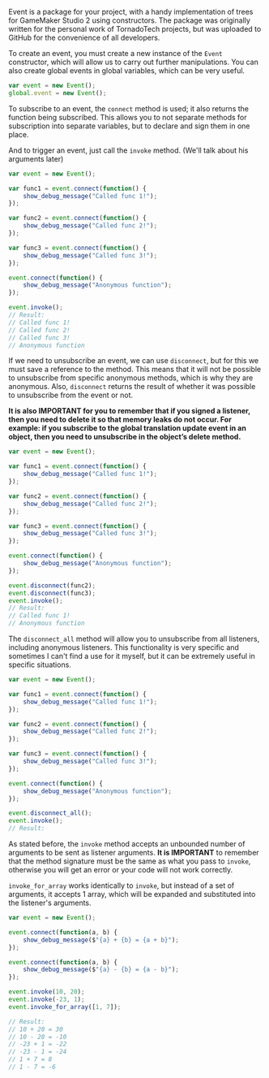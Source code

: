 Event is a package for your project, with a handy implementation of trees for GameMaker Studio 2 using constructors.
The package was originally written for the personal work of TornadoTech projects, but was uploaded to GitHub for the convenience of all developers.

To create an event, you must create a new instance of the ``Event`` constructor,
which will allow us to carry out further manipulations.
You can also create global events in global variables, which can be very useful.
```js
var event = new Event();
global.event = new Event();
```

To subscribe to an event, the ``connect`` method is used; it also returns the function being subscribed.
This allows you to not separate methods for subscription into separate variables,
but to declare and sign them in one place.

And to trigger an event, just call the ``invoke`` method. (We'll talk about his arguments later)
```js
var event = new Event();

var func1 = event.connect(function() {
	show_debug_message("Called func 1!");
});

var func2 = event.connect(function() {
	show_debug_message("Called func 2!");
});

var func3 = event.connect(function() {
	show_debug_message("Called func 3!");
});

event.connect(function() {
	show_debug_message("Anonymous function");
});

event.invoke();
// Result:
// Called func 1!
// Called func 2!
// Called func 3!
// Anonymous function
```

If we need to unsubscribe an event, we can use ``disconnect``, but for this we must save a reference to the method.
This means that it will not be possible to unsubscribe from specific anonymous methods,
which is why they are anonymous.
Also, ``disconnect`` returns the result of whether it was possible to unsubscribe from the event or not.

**It is also IMPORTANT for you to remember that if you signed a listener,
then you need to delete it so that memory leaks do not occur.
For example: if you subscribe to the global translation update event in an object,
then you need to unsubscribe in the object’s delete method.**
```js
var event = new Event();

var func1 = event.connect(function() {
	show_debug_message("Called func 1!");
});

var func2 = event.connect(function() {
	show_debug_message("Called func 2!");
});

var func3 = event.connect(function() {
	show_debug_message("Called func 3!");
});

event.connect(function() {
	show_debug_message("Anonymous function");
});

event.disconnect(func2);
event.disconnect(func3);
event.invoke();
// Result:
// Called func 1!
// Anonymous function
```

The ``disconnect_all`` method will allow you to unsubscribe from all listeners,
including anonymous listeners.
This functionality is very specific and sometimes I can't find a use for it myself,
but it can be extremely useful in specific situations.
```js
var event = new Event();

var func1 = event.connect(function() {
	show_debug_message("Called func 1!");
});

var func2 = event.connect(function() {
	show_debug_message("Called func 2!");
});

var func3 = event.connect(function() {
	show_debug_message("Called func 3!");
});

event.connect(function() {
	show_debug_message("Anonymous function");
});

event.disconnect_all();
event.invoke();
// Result:
```

As stated before, the ``invoke`` method accepts an unbounded number of arguments to be sent as listener arguments.
**It is IMPORTANT** to remember that the method signature must be the same as what you pass to ``invoke``,
otherwise you will get an error or your code will not work correctly. 

``invoke_for_array`` works identically to ``invoke``, but instead of a set of arguments,
it accepts 1 array, which will be expanded and substituted into the listener's arguments. 
```js
var event = new Event();

event.connect(function(a, b) {
	show_debug_message($"{a} + {b} = {a + b}");
});

event.connect(function(a, b) {
	show_debug_message($"{a} - {b} = {a - b}");
});

event.invoke(10, 20);
event.invoke(-23, 1);
event.invoke_for_array([1, 7]);

// Result:
// 10 + 20 = 30
// 10 - 20 = -10
// -23 + 1 = -22
// -23 - 1 = -24
// 1 + 7 = 8
// 1 - 7 = -6
```
